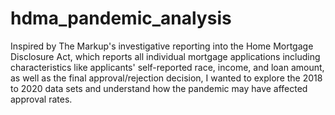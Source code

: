 # hdma_pandemic_analysis
  Inspired by The Markup's investigative reporting into the Home Mortgage Disclosure Act, which reports all individual mortgage applications including characteristics like applicants' self-reported race, income, and loan amount, as well as the final approval/rejection decision, I wanted to explore the 2018 to 2020 data sets and understand how the pandemic may have affected approval rates.

